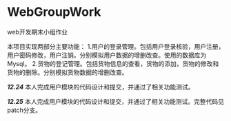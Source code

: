 # WebGroupWork
web开发期末小组作业

本项目实现两部分主要功能：
1.用户的登录管理。包括用户登录核验，用户注册，用户密码修改，用户注销。分别模拟用户数据的增删改查。使用的数据库为Mysql。
2.货物的登记管理。包括货物信息的查看，货物的添加，货物的修改和货物的删除。分别模拟货物数据的增删改查。

***12.24***
本人完成用户模块的代码设计和提交，并通过了相关功能测试。

***12.25***
本人完成用户模块的代码设计和提交，并通过了相关功能测试。完整代码见patch分支。
